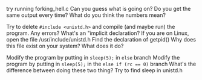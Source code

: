 try running forking_hell.c
Can you guess what is going on?
Do you get the same output every time?
What do you think the numbers mean?

Try to delete `#include <unistd.h>` and compile (and maybe run) the program. Any errors?
What's an "implicit declaration? 
If you are on Linux, open the file /usr/include/unistd.h
Find the declaration of getpid()
Why does this file exist on your system?
What does it do?

Modify the program by putting in `sleep(5);` in `else` branch
Modify the program by putting in `sleep(5);` in the `else if (rc == 0)` branch
What's the difference between doing these two thing?
Try to find sleep in unistd.h
